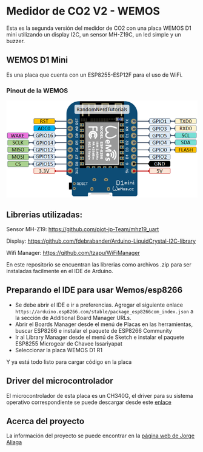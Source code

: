 # Medidor de CO2 V2 - WEMOS
Esta es la segunda versión del medidor de CO2 con una placa WEMOS D1 mini utilizando un display I2C, un sensor MH-Z19C, un led simple y un buzzer.

## WEMOS D1 Mini
Es una placa que cuenta con un ESP8255-ESP12F para el uso de WiFi.

### Pinout de la WEMOS
![Wemos Pinout](wemos-pinout.png)

## Librerias utilizadas:
Sensor MH-Z19:  https://github.com/piot-jp-Team/mhz19_uart 

Display: https://github.com/fdebrabander/Arduino-LiquidCrystal-I2C-library 

Wifi Manager: https://github.com/tzapu/WiFiManager

En este repositorio se encuentran las librerias como archivos .zip para ser instaladas facilmente en el IDE de Arduino.

## Preparando el IDE para usar Wemos/esp8266
* Se debe abrir el IDE e ir a preferencias. Agregar el siguiente enlace ```https://arduino.esp8266.com/stable/package_esp8266com_index.json``` a la sección de Additional Board Manager URLs.
* Abrir el Boards Manager desde el menú de Placas en las herramientas, buscar ESP8266 e instalar el paquete de ESP8266 Community
* Ir al Library Manager desde el menú de Sketch e instalar el paquete ESP8255 Microgear de Chavee Issariyapat
* Seleccionar la placa WEMOS D1 R1

Y ya está todo listo para cargar código en la placa

## Driver del microcontrolador
El microcontrolador de esta placa es un CH340G, el driver para su sistema operativo correspondiente se puede descargar desde este [enlace](http://www.wch.cn/download/CH341SER_EXE.html)


## Acerca del proyecto
La información del proyecto se puede encontrar en la [página web de Jorge Aliaga](http://www.jorgealiaga.com.ar/?page_id=2864)
